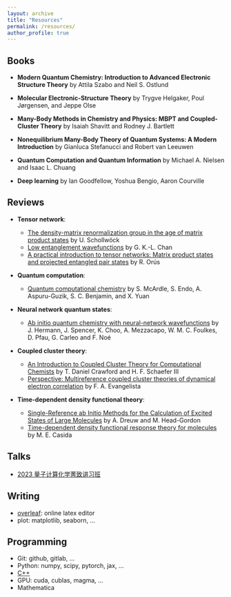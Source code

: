 ```yaml
---
layout: archive
title: "Resources"
permalink: /resources/
author_profile: true
---
```


## Books

- **Modern Quantum Chemistry: Introduction to Advanced Electronic Structure Theory** by Attila Szabo and Neil S. Ostlund

- **Molecular Electronic-Structure Theory** by Trygve Helgaker, Poul Jørgensen, and Jeppe Olse

- **Many-Body Methods in Chemistry and Physics: MBPT and Coupled-Cluster Theory** by Isaiah Shavitt and Rodney J. Bartlett

- **Nonequilibrium Many-Body Theory of Quantum Systems: A Modern Introduction** by Gianluca Stefanucci and Robert van Leeuwen 

- **Quantum Computation and Quantum Information** by Michael A. Nielsen and Isaac L. Chuang

- **Deep learning** by Ian Goodfellow, Yoshua Bengio, Aaron Courville

## Reviews

- **Tensor network**:
    - [The density-matrix renormalization group in the age of matrix product states](https://www.sciencedirect.com/science/article/abs/pii/S0003491610001752) by U. Schollwöck
    - [Low entanglement wavefunctions](https://wires.onlinelibrary.wiley.com/doi/full/10.1002/wcms.1095) by G. K.-L. Chan
    - [A practical introduction to tensor networks: Matrix product states and projected entangled pair states](https://www.sciencedirect.com/science/article/abs/pii/S0003491614001596) by R. Orús

- **Quantum computation**:
    - [Quantum computational chemistry](https://journals.aps.org/rmp/abstract/10.1103/RevModPhys.92.015003) by S. McArdle, S. Endo, A. Aspuru-Guzik, S. C. Benjamin, and X. Yuan

- **Neural network quantum states**:
    - [Ab initio quantum chemistry with neural-network wavefunctions](https://www.nature.com/articles/s41570-023-00516-8) by J. Hermann, J. Spencer, K. Choo, A. Mezzacapo, W. M. C. Foulkes, D. Pfau, G. Carleo and F. Noé

- **Coupled cluster theory**:
    - [An Introduction to Coupled Cluster Theory for Computational Chemists](https://onlinelibrary.wiley.com/doi/10.1002/9780470125915.ch2) by T. Daniel Crawford and H. F. Schaefer III
    - [Perspective: Multireference coupled cluster theories of dynamical electron correlation](https://pubs.aip.org/aip/jcp/article/149/3/030901/196933/Perspective-Multireference-coupled-cluster) by F. A. Evangelista

- **Time-dependent density functional theory**:
    - [Single-Reference ab Initio Methods for the Calculation of Excited States of Large Molecules](https://pubs.acs.org/doi/full/10.1021/cr0505627) by A. Dreuw and M. Head-Gordon
    - [Time-dependent density functional response theory for molecules](https://www.researchgate.net/publication/279338123_Time-Dependent_Density_Functional_Response_Theory_for_Molecules) by M. E. Casida

## Talks

- [2023 量子计算化学菁致讲习班](https://www.koushare.com/video/videodetail/73730)

## Writing

- [overleaf](https://www.overleaf.com/): online latex editor
- plot: matplotlib, seaborn, ...

## Programming

- Git: github, gitlab, ... 
- Python: numpy, scipy, pytorch, jax, ...
- [C++](https://en.cppreference.com/w/)
- GPU: cuda, cublas, magma, ...
- Mathematica

